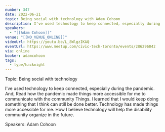 ```yaml
---
number: 347
date: 2022-06-21
topic: Being social with technology with Adam Cohoon
description: I've used technology to keep connected, especially during the pandemic. And, Read how the pandemic made things more accessible for me to communicate with the community Things. I learned that I would keep doing something that I think can still be done better. Technology has made things more accessible for me. How I believe technology will help the disability community organize in the future.
speakers:
  - "[[Adam Cohoon]]"
venue: "[[NO_VENUE_ONLINE]]"
videoUrl: https://youtu.be/L_8WlgzIKAQ
eventUrl: https://www.meetup.com/civic-tech-toronto/events/286296042
via: online
booker: adamcohoon
tags:
  - type/hacknight
---
```


Topic:
Being social with technology

I've used technology to keep connected, especially during the pandemic. And, Read how the pandemic made things more accessible for me to communicate with the community Things. I learned that I would keep doing something that I think can still be done better. Technology has made things more accessible for me. How I believe technology will help the disability community organize in the future.

Speakers:
Adam Cohoon
